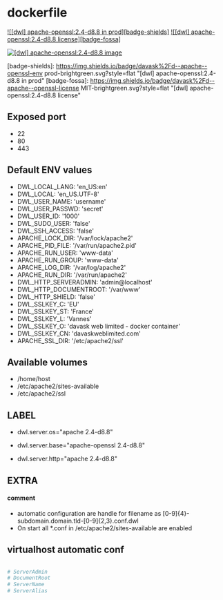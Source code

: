 # dockerfile

[![[dwl] apache-openssl:2.4-d8.8 in prod][badge-shields]](https://hub.docker.com/r/davask/d-apache-openssl/)
[![[dwl] apache-openssl:2.4-d8.8 license][badge-fossa]](https://app.fossa.io/projects/git%2Bhttps%3A%2F%2Fgithub.com%2Fdavask%2Fd-apache-openssl?ref=badge_shield)

[![[dwl] apache-openssl:2.4-d8.8 image][badge-docker]](https://hub.docker.com/r/davask/d-apache-openssl/)

[badge-docker]: https://dockeri.co/image/davask/d-apache-openssl "[dwl] apache-openssl:2.4-d8.8 image"
[badge-shields]: https://img.shields.io/badge/davask%2Fd--apache--openssl-env prod-brightgreen.svg?style=flat "[dwl] apache-openssl:2.4-d8.8 in prod"
[badge-fossa]: https://img.shields.io/badge/davask%2Fd--apache--openssl-license MIT-brightgreen.svg?style=flat "[dwl] apache-openssl:2.4-d8.8 license"

## Exposed port

- 22
- 80
- 443
## Default ENV values

- DWL_LOCAL_LANG: 'en_US:en'
- DWL_LOCAL: 'en_US.UTF-8'
- DWL_USER_NAME: 'username'
- DWL_USER_PASSWD: 'secret'
- DWL_USER_ID: '1000'
- DWL_SUDO_USER: 'false'
- DWL_SSH_ACCESS: 'false'
- APACHE_LOCK_DIR: '/var/lock/apache2'
- APACHE_PID_FILE: '/var/run/apache2.pid'
- APACHE_RUN_USER: 'www-data'
- APACHE_RUN_GROUP: 'www-data'
- APACHE_LOG_DIR: '/var/log/apache2'
- APACHE_RUN_DIR: '/var/run/apache2'
- DWL_HTTP_SERVERADMIN: 'admin@localhost'
- DWL_HTTP_DOCUMENTROOT: '/var/www'
- DWL_HTTP_SHIELD: 'false'
- DWL_SSLKEY_C: 'EU'
- DWL_SSLKEY_ST: 'France'
- DWL_SSLKEY_L: 'Vannes'
- DWL_SSLKEY_O: 'davask web limited - docker container'
- DWL_SSLKEY_CN: 'davaskweblimited.com'
- APACHE_SSL_DIR: '/etc/apache2/ssl'
## Available volumes

- /home/host
- /etc/apache2/sites-available
- /etc/apache2/ssl
## LABEL

- dwl.server.os="apache 2.4-d8.8"

- dwl.server.base="apache-openssl 2.4-d8.8"

- dwl.server.http="apache 2.4-d8.8"

## EXTRA

#### comment

- automatic configuration are handle for filename as [0-9]{4}\-subdomain\.domain\.tld\-[0-9]{2,3}\.conf\.dwl
- On start all *.conf in /etc/apache2/sites-available are enabled

## virtualhost automatic conf

```bash

# ServerAdmin
# DocumentRoot
# ServerName
# ServerAlias

```

